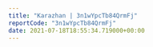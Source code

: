 ```yaml
---
title: "Karazhan | 3n1wYpcTb84QrmFj"
reportCode: "3n1wYpcTb84QrmFj"
date: 2021-07-18T18:55:34.719000+00:00
---
```

